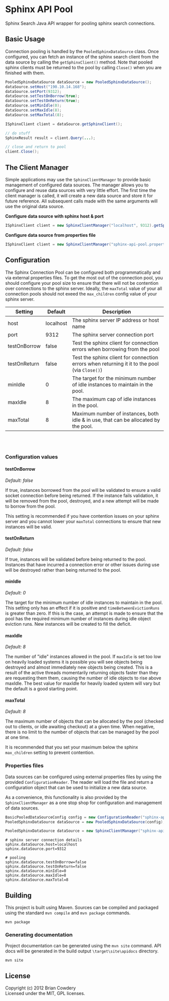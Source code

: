 # Sphinx API Pool

Sphinx Search Java API wrapper for pooling sphinx search connections.


## Basic Usage

Connection pooling is handled by the `PooledSphinxDataSource` class. Once configured, you can fetch an instance of
the sphinx search client from the data source by calling the `getSphinxClient()` method. Note that pooled sphinx
clients must be returned to the pool by calling `Close()` when you are finished with them.

```java
PooledSphinxDataSource dataSource = new PooledSphinxDataSource();
dataSource.setHost("190.10.14.168");
dataSource.setPort(9312);
dataSource.setTestOnBorrow(true);
dataSource.setTestOnReturn(true);
dataSource.setMinIdle(0);
dataSource.setMaxIdle(8);
dataSource.setMaxTotal(8);

ISphinxClient client = dataSource.getSphinxClient();

// do stuff
SphinxResult result = client.Query(...);

// close and return to pool
client.Close();
```


## The Client Manager

Simple applications may use the `SphinxClientManager` to provide basic management of configured data sources. The
manager allows you to configure and reuse data sources with very little effort. The first time the client manager
is called, it will create a new data source and store it for future reference. All subsequent calls made with
the same arguments will use the original data source.

**Configure data source with sphinx host & port**
```java
ISphinxClient client = new SphinxClientManager("localhost", 9312).getSphinxClient();
```

**Configure data source from properties file**
```java
ISphinxClient client = new SphinxClientManager("sphinx-api-pool.properties").getSphinxClient();
```


## Configuration

The Sphinx Connection Pool can be configured both programmatically and via external properties files. To get the
most out of the connection pool, you should configure your pool size to ensure that there will not be contention
over connections to the sphinx server. Ideally, the `maxTotal` value of your all connection pools should not exeed the
`max_children` config value of your sphinx server.

Setting | Default | Description
------------- | --------- | -------------
host          | localhost | The sphinx server IP address or host name
port          | 9312      | The sphinx server connection port
testOnBorrow  | false     | Test the sphinx client for connection errors when borrowing from the pool
testOnReturn  | false     | Test the sphinx client for connection errors when returning it it to the pool (via `Close()`)
minIdle       | 0         | The target for the minimum number of idle instances to maintain in the pool.
maxIdle       | 8         | The maximum cap of idle instances in the pool.
maxTotal      | 8         | Maximum number of instances, both idle & in use, that can be allocated by the pool.


<br/>
<br/>


### Configuration values

#### testOnBorrow

_Default: false_

If true, instances borrowed from the pool will be validated to ensure a valid socket connection before being returned. If
the instance fails validation, it will be removed from the pool, destroyed, and a new attempt will be made to borrow
from the pool.

This setting is recommended if you have contention issues on your sphinx server and you cannot lower your `maxTotal`
 connections to ensure that new instances will be valid.

#### testOnReturn

 _Default: false_

If true, instances will be validated before being returned to the pool. Instances that have incurred a connection
error or other issues during use will be destroyed rather than being returned to the pool.


#### minIdle

_Default: 0_

The target for the minimum number of idle instances to maintain in the pool. This setting only has an effect
if it is positive and `timeBetweenEvictionRuns` is greater than zero. If this is the case, an attempt is made to
ensure that the pool has the required minimum number of instances during idle object eviction runs. New instances
will be created to fill the deficit.

#### maxIdle

_Default: 8_

The number of "idle" instances allowed in the pool. If `maxIdle` is set too low on heavily loaded systems it is
possible you will see objects being destroyed and almost immediately new objects being created. This is a
result of the active threads momentarily returning objects faster than they are requesting them them, causing
the number of idle objects to rise above maxIdle. The best value for maxIdle for heavily loaded system will
vary but the default is a good starting point.

#### maxTotal

_Default: 8_

The maximum number of objects that can be allocated by the pool (checked out to clients, or idle awaiting checkout)
at a given time. When negative, there is no limit to the number of objects that can be managed by the pool at one time.

It is recommended that you set your maximum below the sphinx `max_children` setting to prevent contention.


### Properties files

Data sources can be configured using external properties files by using the provided `ConfigurationReader`. The reader
will load the file and return a configuration object that can be used to initialize a new data source.

As a convenience, this functionality is also provided by the `SphinxClientManager` as a one stop shop for configuration
and management of data sources.

```java
BasicPooledDataSourceConfig config = new ConfigurationReader("sphinx-api-pool.properties").getConfigObject();
PooledSphinxDataSource dataSource = new PooledSphinxDataSource(config);
```

```java
PooledSphinxDataSource dataSource = new SphinxClientManager("sphinx-api-pool.properties").getDataSource();
```

```properties
# sphinx server connection details
sphinx.dataSource.host=localhost
sphinx.dataSource.port=9312

# pooling
sphinx.dataSource.testOnBorrow=false
sphinx.dataSource.testOnReturn=false
sphinx.dataSource.minIdle=0
sphinx.dataSource.maxIdle=8
sphinx.dataSource.maxTotal=8
```


## Building

This project is built using Maven. Sources can be compiled and packaged using the standard `mvn compile` and `mvn package`
commands.

```
mvn package
```

### Generating documentation

Project documentation can be generated using the `mvn site` command. API docs will be generated in the build output
`\target\site\apidocs` directory.

```
mvn site
```

## License
Copyright (c) 2012 Brian Cowdery  
Licensed under the MIT, GPL licenses.
